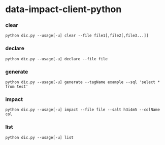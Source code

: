 # data-impact-client-python

### clear

```
python dic.py --usage[-u] clear --file file1[,file2[,file3...]]
```

### declare

```
python dic.py --usage[-u] declare --file file
```

### generate

```
python dic.py --usage[-u] generate --tagName example --sql 'select * from test'
```

### impact

```
python dic.py --usage[-u] impact --file file --salt h3i4m5 --colName col
```

### list

```
python dic.py --usage[-u] list
```